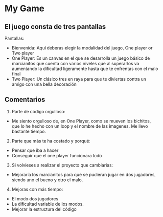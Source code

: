 My Game
==========

El juego consta de tres pantallas
--------------------
Pantallas:
+ Bienvenida: Aquí deberas elegir la modalidad del juego, One player or Two player
+ One Player: Es un canvas en el que se desarrolla un juego básico de marcianitos que cuenta con varios niveles que al superarlos va aumentando la dificultad ligeramente hasta que te enfrentas con el malo final
+ Two Player: Un clásico tres en raya para que te diviertas contra un amigo con una bella decoración 


Comentarios
--------------------
1. Parte de código orgulloso:
* Me siento orgulloso de, en One Player, como se mueven los bichitos, que lo he hecho con un loop y el nombre de las imagenes. Me llevo bastante tiempo.


2. Parte que más te ha costado y porqué:
* Pensar que iba a hacer
* Conseguir que el one player funcionara todo

3. Si volvieses a realizar el proyecto que cambiarias:
* Mejoraría los marcianitos para que se pudieran jugar en dos jugadores, siendo uno el bueno y otro el malo.

4. Mejoras con más tiempo:
* El modo dos jugadores
* La dificultad variable de los modos.
* Mejorar la estructura del código